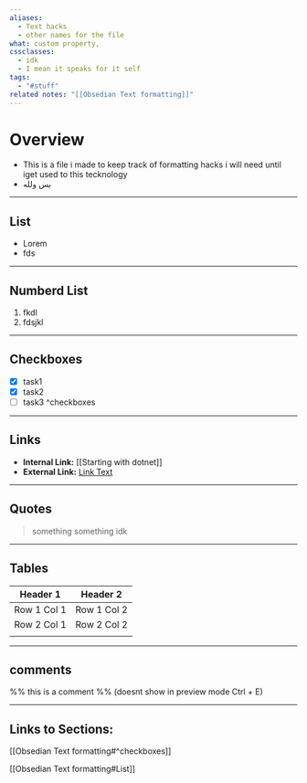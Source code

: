 ```yaml
---
aliases:
  - Text hacks
  - other names for the file
what: custom property,
cssclasses:
  - idk
  - I mean it speaks for it self
tags:
  - "#stuff"
related notes: "[[Obsedian Text formatting]]"
---
```

# Overview

- This is a file i made to keep track of formatting hacks i will need until iget used to this tecknology
- بس ولله
---
## List
- Lorem
- fds
---
## Numberd List
1. fkdl
2. fdsjkl
---
## Checkboxes
- [x] task1
- [x] task2
- [ ] task3
^checkboxes
---
## Links
- **Internal Link:**  [[Starting with dotnet]]
- **External Link:** [Link Text](https://example.com)
---
## Quotes
>something something 
>idk

---
## Tables

| Header 1    | Header 2    |
| ----------- | ----------- |
| Row 1 Col 1 | Row 1 Col 2 |
| Row 2 Col 1 | Row 2 Col 2 |
|             |             |

---
## comments
%% this is a comment %%
(doesnt show in preview mode Ctrl + E)

---
## Links to Sections:

[[Obsedian Text formatting#^checkboxes]]

[[Obsedian Text formatting#List]]

